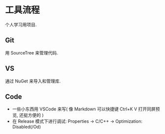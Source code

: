# 工具流程
个人学习用项目.

## Git
用 SourceTree 来管理代码.

## VS
通过 NuGet 来导入和管理库.

## Code
* 一些小东西用 VSCode 来写( 像 Markdown 可以快捷键 Ctrl+K V 打开同屏预览, 还挺方便的 )
* 在 Release 模式下进行调试: Properties -> C/C++ -> Optimization: Disabled(/Od)
